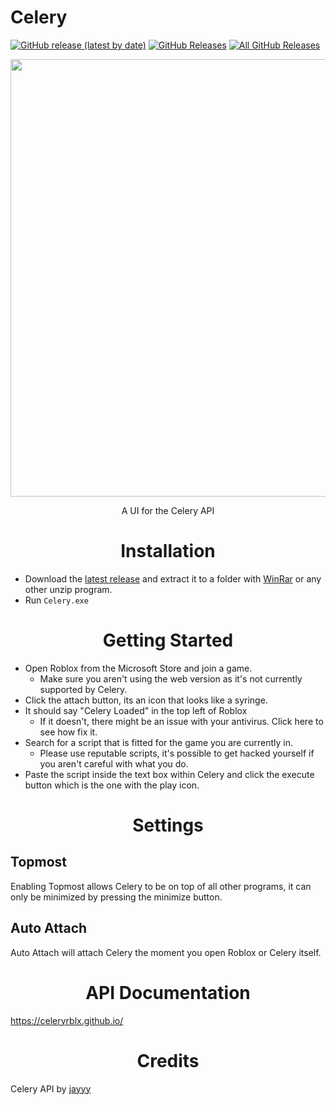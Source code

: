 # Celery

<p>
  <a href="https://github.com/sten-code/Celery/releases/latest"><img alt="GitHub release (latest by date)" src="https://img.shields.io/github/v/tag/sten-code/Celery?color=1f2829&label=Latest&logo=github"></a>
  <a href="https://github.com/sten-code/Celery/releases/latest"><img alt="GitHub Releases" src="https://img.shields.io/github/downloads/sten-code/Celery/latest/total?color=1f2829&label=Latest%20Downloads&logo=github"></a>
  <a href="https://github.com/sten-code/Celery/releases"><img alt="All GitHub Releases" src="https://img.shields.io/github/downloads/sten-code/Celery/total?color=1f2829&label=Total%20Downloads&logo=github"></a>
</p>

<p align="center">
  <img src="https://raw.githubusercontent.com/sten-code/Celery/master/image.png" width="700">
  <p align="center">
    A UI for the Celery API
  </p>
</p>

<h1 align="center">Installation</h1>

* Download the [latest release](https://github.com/sten-code/Celery/releases/latest) and extract it to a folder with [WinRar](https://win-rar.com) or any other unzip program.
* Run `Celery.exe`

<h1 align="center">Getting Started</h1>

* Open Roblox from the Microsoft Store and join a game. 
    * Make sure you aren't using the web version as it's not currently supported by Celery.
* Click the attach button, its an icon that looks like a syringe.
* It should say "Celery Loaded" in the top left of Roblox
    * If it doesn't, there might be an issue with your antivirus. Click here to see how fix it.
* Search for a script that is fitted for the game you are currently in.
    * Please use reputable scripts, it's possible to get hacked yourself if you aren't careful with what you do.
* Paste the script inside the text box within Celery and click the execute button which is the one with the play icon.

<h1 align="center">Settings</h1>

## Topmost
Enabling Topmost allows Celery to be on top of all other programs, it can only be minimized by pressing the minimize button.

## Auto Attach
Auto Attach will attach Celery the moment you open Roblox or Celery itself.

<h1 align="center">API Documentation</h1>

https://celeryrblx.github.io/

<h1 align="center">Credits</h1>

Celery API by [jayyy](https://github.com/TheSeaweedMonster)